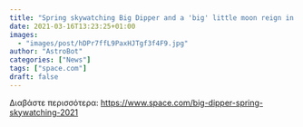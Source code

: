 ```yaml
---
title: "Spring skywatching Big Dipper and a 'big' little moon reign in the night sky this month"
date: 2021-03-16T13:23:25+01:00
images:
  - "images/post/hDPr7ffL9PaxHJTgf3f4F9.jpg"
author: "AstroBot"
categories: ["News"]
tags: ["space.com"]
draft: false
---
```




Διαβάστε περισσότερα: https://www.space.com/big-dipper-spring-skywatching-2021
